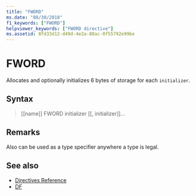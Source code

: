 ```yaml
---
title: "FWORD"
ms.date: "08/30/2018"
f1_keywords: ["FWORD"]
helpviewer_keywords: ["FWORD directive"]
ms.assetid: 8fd33d12-d49d-4e2a-80ac-0f55792e99be
---
```

# FWORD

Allocates and optionally initializes 6 bytes of storage for each `initializer`.

## Syntax

> [[name]] FWORD initializer [[, initializer]]...

## Remarks

Also can be used as a type specifier anywhere a type is legal.

## See also

- [Directives Reference](../../assembler/masm/directives-reference.md)
- [DF](../../assembler/masm/df.md)
